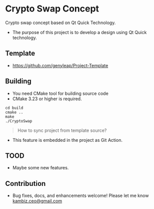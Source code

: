 # Crypto Swap Concept
Crypto swap concept based on Qt Quick Technology.
- The purpose of this project is to develop a design using Qt Quick technology.

## Template
- https://github.com/genyleap/Project-Template

## Building

- You need CMake tool for building source code
- CMake 3.23 or higher is required.

```
cd build
cmake ..
make
./CryptoSwap

```

> How to sync project from template source?
- This feature is embedded in the project as Git Action.

## TOOD
- Maybe some new features.

## Contribution
- Bug fixes, docs, and enhancements welcome! Please let me know kambiz.ceo@gmail.com
